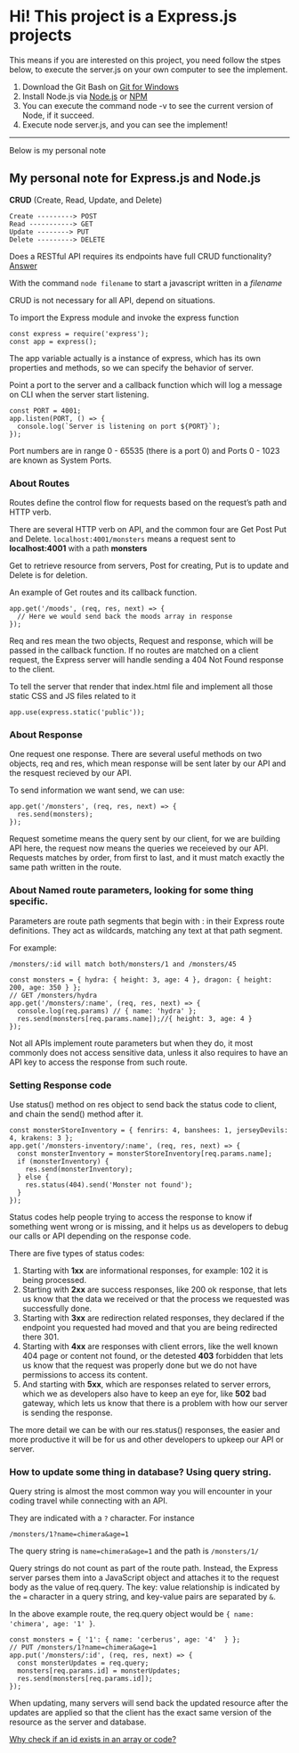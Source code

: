 # Hi! This project is a Express.js projects

This means if you are interested on this project, you need follow the stpes below, to execute the server.js on your own computer to see the implement.

1. Download the Git Bash on [Git for Windows](https://gitforwindows.org/)
2. Install Node.js via [Node.js](https://nodejs.org/en/) or [NPM](https://www.npmjs.com/)
3. You can execute the command node -v to see the current version of Node, if it succeed.
4. Execute node server.js, and you can see the implement!


---
Below is my personal note

## My personal note for Express.js and Node.js

**CRUD** (Create, Read, Update, and Delete)

```
Create ---------> POST
Read -----------> GET
Update --------> PUT
Delete ---------> DELETE
```
Does a RESTful API requires its endpoints have full CRUD functionality? [Answer](https://discuss.codecademy.com/t/do-we-always-use-all-methods-in-an-api/402421/2)

With the command `node filename` to start a javascript written in a *filename*

CRUD is not necessary for all API, depend on situations.

To import the Express module and invoke the express function

    const express = require('express');
    const app = express();
    
The app variable actually is a instance of express, which has its own properties and methods, so we can specify the behavior of server.


Point a port to the server and a callback function which will log a message on CLI when the server start listening.

```
const PORT = 4001;
app.listen(PORT, () => {
  console.log(`Server is listening on port ${PORT}`);
});
```

Port numbers are in range 0 - 65535 (there is a port 0) and Ports 0 - 1023 are known as System Ports.

### About Routes

Routes define the control flow for requests based on the request’s path and HTTP verb.

There are several HTTP verb on API, and the common four are Get Post Put and Delete.
`localhost:4001/monsters` means a request sent to **localhost:4001** with a path **monsters**

Get to retrieve resource from servers, Post for creating, Put is to update and Delete is for deletion.

An example of Get routes and its callback function.
```
app.get('/moods', (req, res, next) => {
  // Here we would send back the moods array in response
});
```
Req and res mean the two objects, Request and response, which will be passed in the callback function.
If no routes are matched on a client request, the Express server will handle sending a 404 Not Found response to the client.

To tell the server that render that index.html file and implement all those static CSS and JS files related to it

```
app.use(express.static('public'));
```

### About Response

One request one response.
There are several useful methods on two objects, req and res, which mean response will be sent later by our API and the resquest recieved by our API.

To send information we want send, we can use:
```
app.get('/monsters', (req, res, next) => {
  res.send(monsters);
});
```
Request sometime means the query sent by our client, for we are building API here, the request now means the queries we receieved by our API.
Requests matches by order, from first to last, and it must match exactly the same path written in the route.

### About Named route parameters, looking for some thing specific.

Parameters are route path segments that begin with : in their Express route definitions. They act as wildcards, matching any text at that path segment. 

For example:
```
/monsters/:id will match both/monsters/1 and /monsters/45
```
```
const monsters = { hydra: { height: 3, age: 4 }, dragon: { height: 200, age: 350 } };
// GET /monsters/hydra
app.get('/monsters/:name', (req, res, next) => {
  console.log(req.params) // { name: 'hydra' };
  res.send(monsters[req.params.name]);//{ height: 3, age: 4 }
});
```
Not all APIs implement route parameters but when they do, it most commonly does not access sensitive data, unless it also requires to have an API key to access the response from such route.


### Setting Response code

Use status() method on res object to send back the status code to client, and chain the send() method after it.

```
const monsterStoreInventory = { fenrirs: 4, banshees: 1, jerseyDevils: 4, krakens: 3 };
app.get('/monsters-inventory/:name', (req, res, next) => {
  const monsterInventory = monsterStoreInventory[req.params.name];
  if (monsterInventory) {
    res.send(monsterInventory);
  } else {
    res.status(404).send('Monster not found');
  }
});
```
Status codes help people trying to access the response to know if something went wrong or is missing, and it helps us as developers to debug our calls or API depending on the response code.

There are five types of status codes:
1. Starting with **1xx** are informational responses, for example: 102 it is being processed.
2. Starting with **2xx** are success responses, like 200 ok response, that lets us know that the data we received or that the process we requested was successfully done.
3. Starting with **3xx** are redirection related responses, they declared if the endpoint you requested had moved and that you are being redirected there 301.
4. Starting with **4xx** are responses with client errors, like the well known 404 page or content not found, or the detested **403** forbidden that lets us know that the request was properly done but we do not have permissions to access its content.
5. And starting with **5xx**, which are responses related to server errors, which we as developers also have to keep an eye for, like **502** bad gateway, which lets us know that there is a problem with how our server is sending the response.

The more detail we can be with our res.status() responses, the easier and more productive it will be for us and other developers to upkeep our API or server.


### How to update some thing in database? Using query string.

Query string is almost the most common way you will encounter in your coding travel while connecting with an API.

They are indicated with a `?` character. 
For instance
```
/monsters/1?name=chimera&age=1
```
The query string is `name=chimera&age=1` and the path is `/monsters/1/`

Query strings do not count as part of the route path. Instead, the Express server parses them into a JavaScript object and attaches it to the request body as the value of req.query. The key: value relationship is indicated by the `=` character in a query string, and key-value pairs are separated by `&`. 

In the above example route, the req.query object would be `{ name: 'chimera', age: '1' }`.

```
const monsters = { '1': { name: 'cerberus', age: '4'  } };
// PUT /monsters/1?name=chimera&age=1
app.put('/monsters/:id', (req, res, next) => {
  const monsterUpdates = req.query;
  monsters[req.params.id] = monsterUpdates;
  res.send(monsters[req.params.id]);
});
```

When updating, many servers will send back the updated resource after the updates are applied so that the client has the exact same version of the resource as the server and database.

[Why check if an id exists in an array or code?](https://discuss.codecademy.com/t/why-check-if-an-id-exists-in-the-expressions-array/402523)
